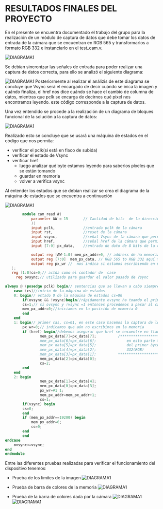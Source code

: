 
# RESULTADOS FINALES DEL PROYECTO

En el presente se encuentra documentado el trabajo del grupo para la realización de un módulo de captura de datos
que debe tomar los datos de entrada de la cámara que se encuentran en RGB 565 y transformarlos a formato RGB 332
e instanciarlo en el test_cam.v.

![DIAGRAMA1](/docs/figs/cajacapturadatos.png)

Se debían sincronizar las señales de entrada para poder realizar una captura de datos correcta, para ello se analizó el siguiente diagrama:

![DIAGRAMA1](/docs/figs/cajacapturadatos2.PNG)
Posteriormente al realizar el análizis de este diagrama se concluye que Vsync será el encargado de decir cuándo se inica la imagen y cuándo finaliza, el href nos dice cuándo se hace el cambio de columna de datos, mientras que pclk se encarga de decirnos qué pixel nos encontramos leyendo.
este código corresponde a la captura de datos.

Una vez entendido se procede a la realización de un diagrama de bloques funcional de la solución a la captura de datos:

![DIAGRAMA1](/docs/figs/Diagrama_de_flujo_cam_read.PNG)


Realizado esto se concluye que se usará una máquina de estados en el código que nos permita:
 * verificar el pclk(si está en flaco de subida)
 * verificar el estado de Vsync
 * verificar href
   * luego analizar qué byte estamos leyendo para saberlos píxeles que se están tomando
   * guardar en memoria
   * volver a verifica vsync 

Al entender los estados que se debían realizar se crea el diagrama de la máquina de estados que se encuentra a continuación

![DIAGRAMA1](/docs/figs/Maquina_estados.png)


```verilog
        module cam_read #(
		    parameter AW = 15		// Cantidad de bits  de la dirección 
		    )(
		    input pclk,             //entrada pclk de la cámara
		    input rst,              //reset de la cámara
		    input vsync,            //señal Vsync de la cámara que permite saber cuándo empieza una imagen
		    input href,             //señal href de la cámara que permite saber qué línea de píxeles se está escribiendo
		    input [7:0] px_data,    //entrada de dato de 8 bits de la cámara(correspondiente a una parte de un píxel)

		    output reg [AW-1:0] mem_px_addr=0, // address de ña memoria (posición donde se está escribiendo)
		    output reg [7:0]  mem_px_data, // RGB 565 to RGB 332 aquí trnansformamos e RGB 565 a RGB 332
		    output reg px_wr //  nos indica si estamos escribiendo en memoria o no
   );
   reg [1:0]cs=0;// actúa como el contador de  case
	 reg ovsync;// utilizado para guardar el valor pasado de Vsync
	 
always @ (posedge pclk) begin// sentencias que se llevan a cabo siempre y cuando pclk se encuentre en un flanco de subida
	case (cs)//inicio de la máquina de estados
	0: begin// estado 0 de la máquina de estados cs=00
		if(ovsync && !vsync)begin//rápidamente ovsync ha toamdo el primer valor de vsync y procedemos a compararlos, con && garantizamos una comparación de tipo AND
		cs=1;// si ovsync y !vsync =1 entonces procedemos a pasar al case 1
		mem_px_addr=0;//iniciamos en la posición de memoria 0
		end
	end
	1: begin// primer cas, cs=01, en este caso hacemos la captura de los datos y procedemos a convertirlos a RGB 332
		px_wr=0;// indicamos que aún no escribimos en la memoria
		if (href) begin//debemos asegurar que href se encuentre en flanco de subida para hacer el proceso
				mem_px_data[7]=px_data[7];          /****************************************************************
				mem_px_data[6]=px_data[6];              en esta parte tomamos los datos más significativo de R(rojo) y V (Verde)
				mem_px_data[5]=px_data[5];              del primer byte que vienen en formato 565(RGB) y lo guardamos en formato   
				mem_px_data[4]=px_data[2];              332(RGB)
				mem_px_data[3]=px_data[1];          ******************************************************************/
				mem_px_data[2]=px_data[0];
				cs=2;
		end
	end
	2: begin
				mem_px_data[1]=px_data[4];
				mem_px_data[0]=px_data[3];
			 	px_wr=#1 1;
				mem_px_addr=mem_px_addr+1;
				cs=1;
		if(vsync) begin
		cs=0;
		end		
		if (mem_px_addr==19200) begin
			mem_px_addr=0;
			cs=0;
		end
		end
endcase
	ovsync<=vsync;
end
endmodule
```
Entre las diferentes pruebas realizadas para verificar el funcionamiento del dispositivo tenemos:

* Prueba de los límites de la imagen
![DIAGRAMA1](/docs/figs/Prueba_limitesdeimagen.jfif)

* Prueba de barra de colores de la memoria
![DIAGRAMA1](/docs/figs/Prueba_barra_coloresenmemoria.jpeg)

* Prueba de la barra de colores dada por la cámara
![DIAGRAMA1](/docs/figs/Prueba_barra_colorescamara.jpeg)
![DIAGRAMA1](/docs/figs/Prueba_barra_colorescamara2.jpeg)